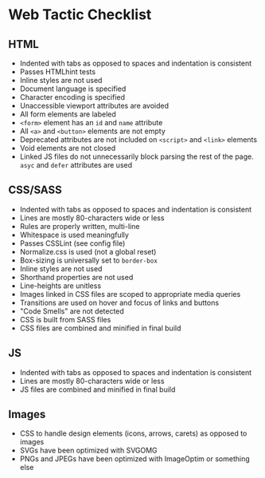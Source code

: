# Web Tactic Checklist

## HTML
- Indented with tabs as opposed to spaces and indentation is consistent
- Passes HTMLhint tests
- Inline styles are not used
- Document language is specified
- Character encoding is specified
- Unaccessible viewport attributes are avoided
- All form elements are labeled
- `<form>` element has an `id` and `name` attribute
- All `<a>` and `<button>` elements are not empty
- Deprecated attributes are not included on `<script>` and `<link>` elements
- Void elements are not closed
- Linked JS files do not unnecessarily block parsing the rest of the page. `asyc` and `defer` attributes are used

## CSS/SASS
- Indented with tabs as opposed to spaces and indentation is consistent
- Lines are mostly 80-characters wide or less
- Rules are properly written, multi-line
- Whitespace is used meaningfully
- Passes CSSLint (see config file)
- Normalize.css is used (not a global reset)
- Box-sizing is universally set to `border-box`
- Inline styles are not used
- Shorthand properties are not used
- Line-heights are unitless
- Images linked in CSS files are scoped to appropriate media queries
- Transitions are used on hover and focus of links and buttons
- "Code Smells" are not detected
- CSS is built from SASS files
- CSS files are combined and minified in final build

## JS
- Indented with tabs as opposed to spaces and indentation is consistent
- Lines are mostly 80-characters wide or less
- JS files are combined and minified in final build

## Images
- CSS to handle design elements (icons, arrows, carets) as opposed to images
- SVGs have been optimized with SVGOMG
- PNGs and JPEGs have been optimized with ImageOptim or something else
